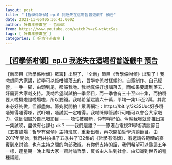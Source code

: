 ```yaml
---
layout: post
title: "【哲學係咁傾】ep.0 我迷失在這場哲普遊戲中 預告"
date: 2021-11-05T05:36:43.000Z
author: 好青年荼毒室 - 哲學部
from: https://www.youtube.com/watch?v=zK-wcAtcSas
tags: [ 好青年荼毒室 ]
categories: [ 好青年荼毒室 ]
---
```

<!--1636090603000-->
[【哲學係咁傾】ep.0 我迷失在這場哲普遊戲中 預告](https://www.youtube.com/watch?v=zK-wcAtcSas)
------

<div>
【新節目《哲學係咁傾》眾籌】出現了，「全新」節目《哲學係咁傾》出現了！我哋想同大家講，哲學可以係咁傾落去的，哲學亦係咁樣傾的。自家制作、自己經營，一手一腳，由頭到尾，都係我哋。我哋真係好想講落去，而如果要講到落去，好需要大家嘅支持。我哋希望試試拍一季節目，而一季會有三十至四十集，而拍嘢要人啦機啦燈啦場啦，所以要錢。我哋希望眾籌六十萬，平均一集1.5至2萬，其實未必好夠做，但都盡做。籌夠就開拍！眾籌網址：https://bit.ly/3k3SUuc好多嘢唔知得唔得㗎，試吓囉，唔試就一定唔得。我哋咪即管試吓可唔可以會合大家嘅力，做到個屬於自己嘅節目 —— 唔怕被腰斬，仲有咩好怕。今晚我哋就會推出第一集試睇，盡做有乜課乜 ok？——我們是誰？——原港台電視31學術清談節目《五夜講場：哲學有偈傾》主持班底，重新出發，再次開拍哲學清談節目。由2017年開始，我們共拍攝了五季共了132集的《哲學有偈傾》，有邀請各範疇的嘉賓到來討論，也有主持之間的內部激辯。有你們支持的話，我們希望可以像這五年一樣，逢星期一晚上和大家一齊討論哲學，反省由人生到社會、由知識到世界的種種議題。
</div>
